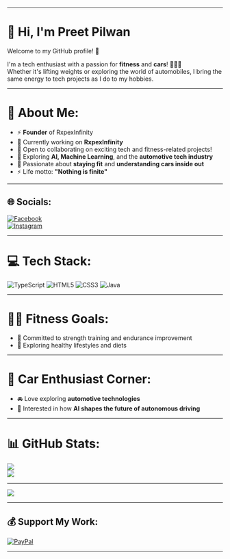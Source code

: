 
---

# 👋 Hi, I'm Preet Pilwan  
Welcome to my GitHub profile! 🚀  

I'm a tech enthusiast with a passion for **fitness** and **cars**! 🏋️‍♂️🚗  
Whether it's lifting weights or exploring the world of automobiles, I bring the same energy to tech projects as I do to my hobbies.  

---

# 💫 About Me:
- ⚡ **Founder** of RxpexInfinity  
- 🔭 Currently working on **RxpexInfinity**  
- 👯 Open to collaborating on exciting tech and fitness-related projects!  
- 🌱 Exploring **AI, Machine Learning**, and the **automotive tech industry**  
- 💬 Passionate about **staying fit** and **understanding cars inside out**  
- ⚡ Life motto: **"Nothing is finite"**  

---

## 🌐 Socials:
[![Facebook](https://img.shields.io/badge/Facebook-%231877F2.svg?logo=Facebook&logoColor=white)](https://facebook.com/PreetPilwan)  
[![Instagram](https://img.shields.io/badge/Instagram-%23E4405F.svg?logo=Instagram&logoColor=white)](https://instagram.com/gurjar_preet666)  

---

# 💻 Tech Stack:
![TypeScript](https://img.shields.io/badge/typescript-%23007ACC.svg?style=for-the-badge&logo=typescript&logoColor=white)  ![HTML5](https://img.shields.io/badge/html5-%23E34F26.svg?style=for-the-badge&logo=html5&logoColor=white)  ![CSS3](https://img.shields.io/badge/css3-%231572B6.svg?style=for-the-badge&logo=css3&logoColor=white)  ![Java](https://img.shields.io/badge/java-%23ED8B00.svg?style=for-the-badge&logo=java&logoColor=white)  

---

# 🏋️‍♂️ Fitness Goals:
- 💪 Committed to strength training and endurance improvement  
- 🥗 Exploring healthy lifestyles and diets  

---

# 🚗 Car Enthusiast Corner:
- 🚘 Love exploring **automotive technologies**  
- 🔧 Interested in how **AI shapes the future of autonomous driving**  

---

# 📊 GitHub Stats:
![](https://github-readme-stats.vercel.app/api?username=PreetPilwan666&theme=flag-india&hide_border=true&include_all_commits=true&count_private=false)  
![](https://github-readme-streak-stats.herokuapp.com/?user=PreetPilwan666&theme=flag-india&hide_border=true)  

---

[![](https://visitcount.itsvg.in/api?id=PreetPilwan666&icon=0&color=0)](https://visitcount.itsvg.in)  

---

## 💰 Support My Work:
[![PayPal](https://img.shields.io/badge/PayPal-00457C?style=for-the-badge&logo=paypal&logoColor=white)](https://paypal.me/gurjar_preet666)  

---
